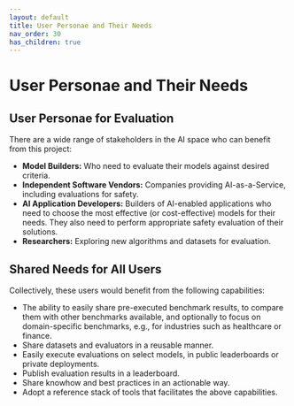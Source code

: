```yaml
---
layout: default
title: User Personae and Their Needs
nav_order: 30
has_children: true
---
```


# User Personae and Their Needs

## User Personae for Evaluation

There are a wide range of stakeholders in the AI space who can benefit from this project:

* **Model Builders:** Who need to evaluate their models against desired criteria.
* **Independent Software Vendors:** Companies providing AI-as-a-Service, including evaluations for safety.
* **AI Application Developers:** Builders of AI-enabled applications who need to choose the most effective (or cost-effective) models for their needs. They also need to perform appropriate safety evaluation of their solutions.
* **Researchers:** Exploring new algorithms and datasets for evaluation.

## Shared Needs for All Users

Collectively, these users would benefit from the following capabilities:

* The ability to easily share pre-executed benchmark results, to compare them with other benchmarks available, and optionally to focus on domain-specific benchmarks, e.g., for industries such as healthcare or finance.
* Share datasets and evaluators in a reusable manner.
* Easily execute evaluations on select models, in public leaderboards or private deployments.
* Publish evaluation results in a leaderboard.
* Share knowhow and best practices in an actionable way.
* Adopt a reference stack of tools that facilitates the above capabilities.
